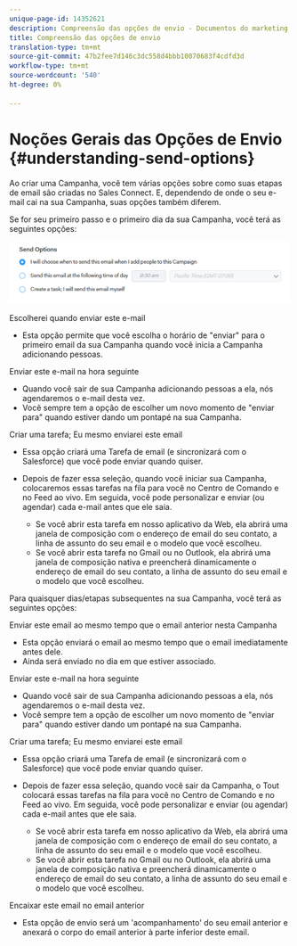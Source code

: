 ```yaml
---
unique-page-id: 14352621
description: Compreensão das opções de envio - Documentos do marketing - Documentação do produto
title: Compreensão das opções de envio
translation-type: tm+mt
source-git-commit: 47b2fee7d146c3dc558d4bbb10070683f4cdfd3d
workflow-type: tm+mt
source-wordcount: '540'
ht-degree: 0%

---
```



# Noções Gerais das Opções de Envio {#understanding-send-options}

Ao criar uma Campanha, você tem várias opções sobre como suas etapas de email são criadas no Sales Connect. E, dependendo de onde o seu e-mail cai na sua Campanha, suas opções também diferem.

Se for seu primeiro passo e o primeiro dia da sua Campanha, você terá as seguintes opções:

![](assets/image2019-10-25-10-43-19.png)

Escolherei quando enviar este e-mail

* Esta opção permite que você escolha o horário de &quot;enviar&quot; para o primeiro email da sua Campanha quando você inicia a Campanha adicionando pessoas.

Enviar este e-mail na hora seguinte

* Quando você sair de sua Campanha adicionando pessoas a ela, nós agendaremos o e-mail desta vez.
* Você sempre tem a opção de escolher um novo momento de &quot;enviar para&quot; quando estiver dando um pontapé na sua Campanha.

Criar uma tarefa; Eu mesmo enviarei este email

* Essa opção criará uma Tarefa de email (e sincronizará com o Salesforce) que você pode enviar quando quiser.
* Depois de fazer essa seleção, quando você iniciar sua Campanha, colocaremos essas tarefas na fila para você no Centro de Comando e no Feed ao vivo. Em seguida, você pode personalizar e enviar (ou agendar) cada e-mail antes que ele saia.

   * Se você abrir esta tarefa em nosso aplicativo da Web, ela abrirá uma janela de composição com o endereço de email do seu contato, a linha de assunto do seu email e o modelo que você escolheu.
   * Se você abrir esta tarefa no Gmail ou no Outlook, ela abrirá uma janela de composição nativa e preencherá dinamicamente o endereço de email do seu contato, a linha de assunto do seu email e o modelo que você escolheu.

Para quaisquer dias/etapas subsequentes na sua Campanha, você terá as seguintes opções:

Enviar este email ao mesmo tempo que o email anterior nesta Campanha

* Esta opção enviará o email ao mesmo tempo que o email imediatamente antes dele.
* Ainda será enviado no dia em que estiver associado.

Enviar este e-mail na hora seguinte

* Quando você sair de sua Campanha adicionando pessoas a ela, nós agendaremos o e-mail desta vez.
* Você sempre tem a opção de escolher um novo momento de &quot;enviar para&quot; quando estiver dando um pontapé na sua Campanha.

Criar uma tarefa; Eu mesmo enviarei este email

* Essa opção criará uma Tarefa de email (e sincronizará com o Salesforce) que você pode enviar quando quiser.
* Depois de fazer essa seleção, quando você sair da Campanha, o Tout colocará essas tarefas na fila para você no Centro de Comando e no Feed ao vivo. Em seguida, você pode personalizar e enviar (ou agendar) cada e-mail antes que ele saia.

   * Se você abrir esta tarefa em nosso aplicativo da Web, ela abrirá uma janela de composição com o endereço de email do seu contato, a linha de assunto do seu email e o modelo que você escolheu.
   * Se você abrir esta tarefa no Gmail ou no Outlook, ela abrirá uma janela de composição nativa e preencherá dinamicamente o endereço de email do seu contato, a linha de assunto do seu email e o modelo que você escolheu.

Encaixar este email no email anterior

* Esta opção de envio será um &#39;acompanhamento&#39; do seu email anterior e anexará o corpo do email anterior à parte inferior deste email.

